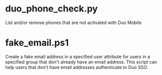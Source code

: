 # duo_phone_check.py
List and/or remove phones that are not activated with Duo Mobile

# fake_email.ps1
Create a fake email address in a specified user attribute for users in a specified group that don't already have an email address. This script can help users that don't have email addresses authenticate to Duo SSO.

